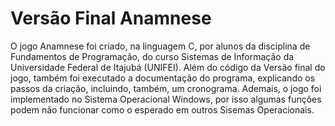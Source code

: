 # Versão Final Anamnese
O jogo Anamnese foi criado, na linguagem C, por alunos da disciplina de Fundamentos de Programação, do curso Sistemas de Informação da Universidade Federal de Itajubá (UNIFEI). Além do código da Versão final do jogo, também foi executado a documentação do programa, explicando os passos da criação, incluindo, também, um cronograma. Ademais, o jogo foi implementado no Sistema Operacional Windows, por isso algumas funções podem não funcionar como o esperado em outros Sisemas Operacionais.
